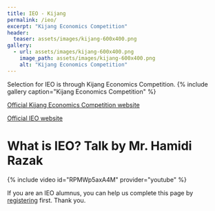 ```yaml
---
title: IEO - Kijang
permalink: /ieo/
excerpt: "Kijang Economics Competition"
header:
  teaser: assets/images/kijang-600x400.png
gallery:
  - url: assets/images/kijang-600x400.png
    image_path: assets/images/kijang-600x400.png
    alt: "Kijang Economics Competition"
---
```


Selection for IEO is through Kijang Economics Competition.
{% include gallery caption="Kijang Economics Competition" %}

<!-- [Register now!](https://contesthub.my/register) -->

[Official Kijang Economics Competition website](https://kijang.my/)

[Official IEO website](https://ecolymp.org/)

# What is IEO? Talk by Mr. Hamidi Razak
{% include video id="RPMWp5axA4M" provider="youtube" %}

If you are an IEO alumnus, you can help us complete this page by [registering](/alumni) first. Thank you.